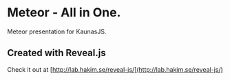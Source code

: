 # Meteor - All in One.
Meteor presentation for KaunasJS.

## Created with Reveal.js
Check it out at [http://lab.hakim.se/reveal-js/](http://lab.hakim.se/reveal-js/)
